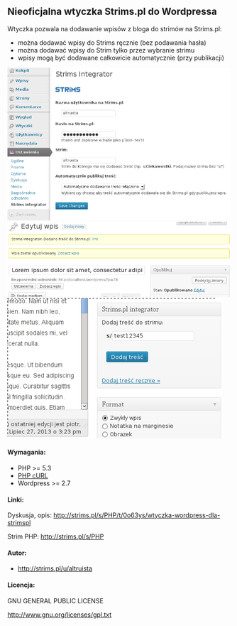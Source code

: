 ## Nieoficjalna wtyczka Strims.pl do Wordpressa

Wtyczka pozwala na dodawanie wpisów z bloga do strimów na Strims.pl:
- można dodawać wpisy do Strims ręcznie (bez podawania hasła)
- można dodawać wpisy do Strim tylko przez wybranie strimu
- wpisy mogą być dodawane całkowicie automatycznie (przy publikacji)

![Zrzut ekranu 1](https://github.com/altruista/strims-wordpress-integrator/blob/master/assets/screenshot-1.png)
![Zrzut ekranu 2](https://github.com/altruista/strims-wordpress-integrator/blob/master/assets/screenshot-2.png)
![Zrzut ekranu 3](https://github.com/altruista/strims-wordpress-integrator/blob/master/assets/screenshot-3.png)

#### Wymagania:
- PHP >= 5.3
- [PHP cURL](http://php.net/manual/en/book.curl.php)
- Wordpress >= 2.7

#### Linki:
Dyskusja, opis: http://strims.pl/s/PHP/t/0o63ys/wtyczka-wordpress-dla-strimspl

Strim PHP: http://strims.pl/s/PHP

#### Autor:
- http://strims.pl/u/altruista

#### Licencja:
GNU GENERAL PUBLIC LICENSE

http://www.gnu.org/licenses/gpl.txt
